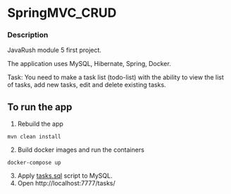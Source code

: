 # SpringMVC_CRUD
### Description
JavaRush module 5 first project.

The application uses MySQL, Hibernate, Spring, Docker.

Task: You need to make a task list (todo-list) with the ability to view the list of tasks, add new tasks, edit and delete existing tasks.

## To run the app

1. Rebuild the app
```
mvn clean install
```
2. Build docker images and run the containers
```
docker-compose up
```
3. Apply [tasks.sql](./tasks.sql) script to MySQL.
4. Open http://localhost:7777/tasks/  
